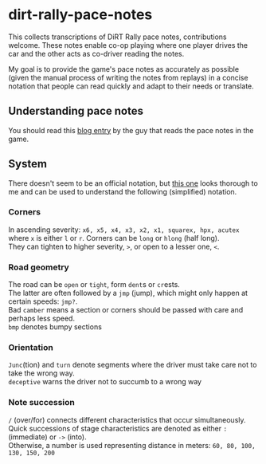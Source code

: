 # dirt-rally-pace-notes

This collects transcriptions of DiRT Rally pace notes, contributions welcome. These notes enable co-op playing where one player drives the car and the other acts as co-driver reading the notes.

My goal is to provide the game's pace notes as accurately as possible (given the manual process of writing the notes from replays) in a concise notation that people can read quickly and adapt to their needs or translate. 

## Understanding pace notes
You should read this [blog entry](http://blog.codemasters.com/dirt/04/co-driver-calls-explained/) by the guy that reads the pace notes in the game.

## System

There doesn't seem to be an official notation, but [this one](http://www.automobilemag.com/news/a-beginners-guide-to-rally-pace-notes/) looks thorough to me and can be used to understand the following (simplified) notation.

### Corners
In ascending severity: ``x6, x5, x4, x3, x2, x1, squarex, hpx, acutex`` where ``x`` is either ``l`` or ``r``.
Corners can be ``long`` or ``hlong`` (half long).  
They can tighten to higher severity, ``>``, or open to a lesser one, ``<``.

### Road geometry
The road can be ``open`` or ``tight``, form ``dent``s or ``cr``ests.  
The latter are often followed by a ``jmp`` (jump), which might only happen at certain speeds: ``jmp?``.  
Bad ``camber`` means a section or corners should be passed with care and perhaps less speed.  
``bmp`` denotes bumpy sections

### Orientation
``Junc``(tion) and ``turn`` denote segments where the driver must take care not to take the wrong way.  
``deceptive`` warns the driver not to succumb to a wrong way

### Note succession
``/`` (over/for) connects different characteristics that occur simultaneously.  
Quick successions of stage characteristics are denoted as either ``:`` (immediate) or ``->`` (into).  
Otherwise, a number is used representing distance in meters: ``60, 80, 100, 130, 150, 200``





